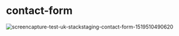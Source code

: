 # contact-form
![screencapture-test-uk-stackstaging-contact-form-1519510490620](https://user-images.githubusercontent.com/11718757/36635689-9332d834-19ca-11e8-82cb-ee2496e5003a.png)
